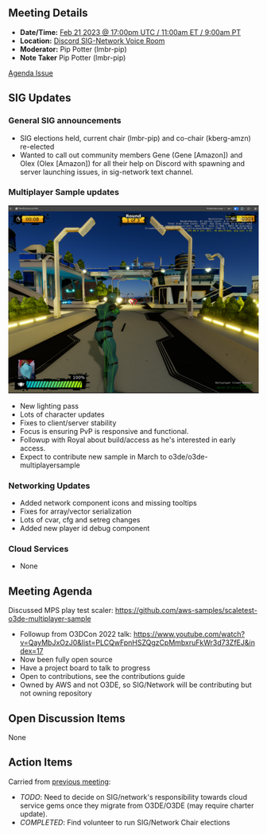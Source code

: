 ## Meeting Details

- **Date/Time:** [Feb 21 2023 @ 17:00pm UTC / 11:00am ET / 9:00am PT](https://lists.o3de.org/g/o3de-calendar/viewevent?repeatid=39350&eventid=1573469&calstart=2023-02-21)
- **Location:** [Discord SIG-Network Voice Room](https://discord.gg/62nq7HP5mP)
- **Moderator:** Pip Potter (lmbr-pip)
- **Note Taker** Pip Potter (lmbr-pip)

[Agenda Issue](https://github.com/o3de/sig-network/issues/92)

## SIG Updates

### General SIG announcements
* SIG elections held, current chair (lmbr-pip) and co-chair (kberg-amzn) re-elected
* Wanted to call out community members Gene (Gene \[Amazon\]) and Olex (Olex \[Amazon\]) for all their help on Discord with spawning and server launching issues, in sig-network text channel.

### Multiplayer Sample updates
![Screenshot](../media/2023/mps_feb_21.png)

* New lighting pass
* Lots of character updates
* Fixes to client/server stability
* Focus is ensuring PvP is responsive and functional.
* Followup with Royal about build/access as he's interested in early access.
* Expect to contribute new sample in March to o3de/o3de-multiplayersample

### Networking Updates
* Added network component icons and missing tooltips
* Fixes for array/vector serialization
* Lots of cvar, cfg and setreg changes
* Added new player id debug component

### Cloud Services
* None

## Meeting Agenda
Discussed MPS play test scaler: https://github.com/aws-samples/scaletest-o3de-multiplayer-sample
* Followup from O3DCon 2022 talk: https://www.youtube.com/watch?v=QayMbJxOzJ0&list=PLCQwFpnHSZQgzCpMmbxruFkWr3d73ZfEJ&index=17 
* Now been fully open source
* Have a project board to talk to progress
* Open to contributions, see the contributions guide
* Owned by AWS and not O3DE, so SIG/Network will be contributing but not owning repository

   
## Open Discussion Items
None

## Action Items
Carried from [previous meeting](https://github.com/o3de/sig-network/blob/main/meetings/notes/sig-meeting-20230117.md):
* _TODO_: Need to decide on SIG/network's responsibility towards cloud service gems once they migrate from O3DE/O3DE (may require charter update).
* _COMPLETED_: Find volunteer to run SIG/Network Chair elections